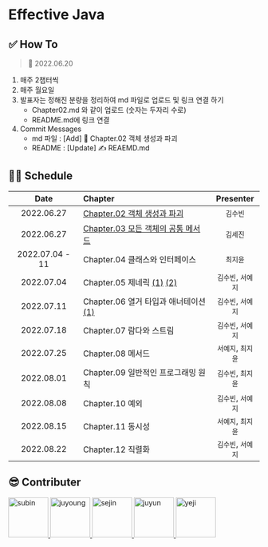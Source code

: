 # Effective Java

## ✅ How To

> 📅 2022.06.20

1. 매주 2챕터씩
2. 매주 월요일
3. 발표자는 정해진 분량을 정리하여 md 파일로 업로드 및 링크 연결 하기
    - Chapter02.md 와 같이 업로드 (숫자는 두자리 수로)
    - README.md에 링크 연결
4. Commit Messages
    - md 파일 : [Add] 📝 Chapter.02 객체 생성과 파괴
    - README : [Update] ✍️ REAEMD.md

## 👩‍💻 Schedule

|Date| Chapter                                                          |Presenter|
|:---:|:-----------------------------------------------------------------|:---:|
|2022.06.27| [Chapter.02 객체 생성과 파괴](./Chapter02.md)                         |`김수빈`|
|2022.06.27| [Chapter.03 모든 객체의 공통 메서드](./Chapter03.md)                    |`김세진`|
|2022.07.04 - 11| Chapter.04 클래스와 인터페이스                                     |`최지윤`|
|2022.07.04| Chapter.05 제네릭 [(1)](./Chapter05(1).md) [(2)](./Chapter05(2).md) |`김수빈`, `서예지`|
|2022.07.11| Chapter.06 열거 타입과 애너테이션 [(1)](./Chapter06(1).md)             |`김수빈`, `서예지`|
|2022.07.18| Chapter.07 람다와 스트림                                              |`김수빈`, `서예지`|
|2022.07.25| Chapter.08 메서드                                                   |`서예지`, `최지윤`|
|2022.08.01| Chapter.09 일반적인 프로그래밍 원칙                                      |`김수빈`, `최지윤`|
|2022.08.08| Chapter.10 예외                                                     |`김수빈`, `서예지`|
|2022.08.15| Chapter.11 동시성                                                    |`서예지`, `최지윤`|
|2022.08.22| Chapter.12 직렬화                                                    |`김수빈`, `서예지`|

## 😎 Contributer

<a href = "https://github.com/Kim-SuBin">
  <img src="https://avatars.githubusercontent.com/u/46712693?s=400&u=fbd9c6ca52af3c7505d69cfaa47e829c443c980a&v=4" alt="subin" width="80" style="max-width:100%" />
</a>
<a href = "https://github.com/Juyoung4">
  <img src="https://avatars.githubusercontent.com/u/47167335?s=400&u=e1c1bb39470956b96c192da2cff48b480780e51a&v=4" alt="juyoung" width="80" style="max-width:100%" />
</a>
<a href = "https://github.com/sejin-k">
  <img src="https://avatars.githubusercontent.com/u/48510236?v=4" alt="sejin" width="80" style="max-width:100%" />
</a>
<a href = "https://github.com/chlwldbs8136">
  <img src="https://avatars.githubusercontent.com/u/82267227?v=4" alt="juyun" width="80" style="max-width:100%" />
</a>
<a href = "https://github.com/suhyeji">
  <img src="https://avatars.githubusercontent.com/u/65303837?v=4" alt="yeji" width="80" style="max-width:100%" />
</a>
